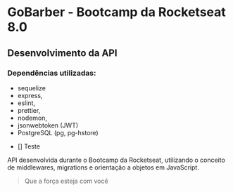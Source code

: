 # GoBarber - Bootcamp da Rocketseat 8.0

## Desenvolvimento da API

### Dependências utilizadas: 
* sequelize
* express,
* eslint,
* prettier,
* nodemon,
* jsonwebtoken (JWT)
* PostgreSQL (pg, pg-hstore)

- [] Teste

API desenvolvida durante o Bootcamp da Rocketseat, utilizando o conceito de middlewares, migrations e orientação a objetos em JavaScript.

> Que a força esteja com você
